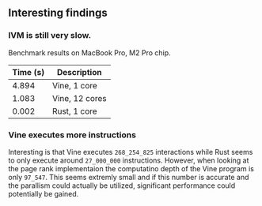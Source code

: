 ## Interesting findings

### IVM is still very slow.

Benchmark results on MacBook Pro, M2 Pro chip.

| Time (s) | Description |
| ------ | -------- |
| 4.894  | Vine, 1 core |
| 1.083  | Vine, 12 cores |
| 0.002  | Rust, 1 core |


### Vine executes more instructions

Interesting is that Vine executes `268_254_825` interactions while Rust seems to only execute around `27_000_000` instructions.
However, when looking at the page rank implementaion the computatino depth of the Vine program is only `97_547`.
This seems extremly small and if this number is accurate and the parallism could actually be utilized, significant performance could potentially be gained.